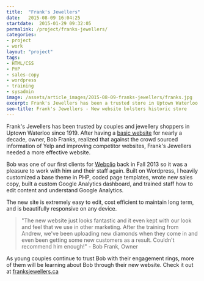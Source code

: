 ```yaml
---
title:  "Frank's Jewellers"
date:   2015-08-09 16:04:25
startdate:  2015-01-29 09:32:05
permalink: /project/franks-jewellers/
categories: 
- project
- work
layout: "project"
tags:
- HTML/CSS
- PHP
- sales-copy
- wordpress
- training
- sysadmin
image: /assets/article_images/2015-08-09-franks-jewellers/franks.jpg
excerpt: Frank's Jewellers has been a trusted store in Uptown Waterloo since 1919. When they needed a new website, Andrew delivered with responsive, modern design.
seo-title: Frank's Jewellers - New website bolsters historic store
---
```


Frank's Jewellers has been trusted by couples and jewellery shoppers in Uptown Waterloo since 1919. After having a <a href="http://franksjewellers.ca/old/" target="_blank">basic website</a> for nearly a decade, owner, Bob Franks, realized that against the crowd sourced information of Yelp and improving competitor websites, Frank's Jewellers needed a more effective website.

Bob was one of our first clients for <a href="/project/teknically-webplio/" target="_blank">Webplio</a> back in Fall 2013 so it was a pleasure to work with him and their staff again. Built on Wordpress, I heavily customized a base theme in PHP, coded page templates, wrote new sales copy, built a custom Google Analytics dashboard, and trained staff how to edit content and understand Google Analytics.

The new site is extremely easy to edit, cost efficient to maintain long term, and is beautifully responsive on any device. 

> "The new website just looks fantastic and it even kept with our look and feel that we use in other marketing. After the training from Andrew, we've been uploading new diamonds when they come in and even been getting some new customers as a result. Couldn't recommend him enough!" - Bob Frank, Owner

As young couples continue to trust Bob with their engagement rings, more of them will be learning about Bob through their new website. Check it out at <a href="http://franksjewellers.ca/" target="_blank">franksjewellers.ca</a>
